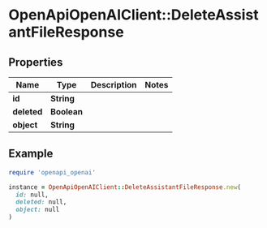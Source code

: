 # OpenApiOpenAIClient::DeleteAssistantFileResponse

## Properties

| Name | Type | Description | Notes |
| ---- | ---- | ----------- | ----- |
| **id** | **String** |  |  |
| **deleted** | **Boolean** |  |  |
| **object** | **String** |  |  |

## Example

```ruby
require 'openapi_openai'

instance = OpenApiOpenAIClient::DeleteAssistantFileResponse.new(
  id: null,
  deleted: null,
  object: null
)
```

